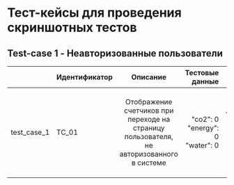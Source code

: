 # Тест-кейсы для проведения скриншотных тестов

## Test-case 1 - Неавторизованные пользователи

|             | Идентификатор |                                         Описание                                          |                                                   Тестовые данные |                                                                                                 Шаги |                                                         Ожидаемый результат |
|:------------|:--------------|:-----------------------------------------------------------------------------------------:|------------------------------------------------------------------:|-----------------------------------------------------------------------------------------------------:|----------------------------------------------------------------------------:|
| test_case_1 | TC_01         | Отображение счетчиков при переходе на страницу пользователя, не авторизованного в системе | "co2": 0<br/>"energy": 0<br/>"water": 0 | Попасть на страницу, локализировать элемент, содержащий счетчики, сделать скриншоты каждого счетчика | Каждый счетчик будет с нулевым значением, т.е.:<br/>0 кг<br/>0 кВ*ч<br/>0 л |  


